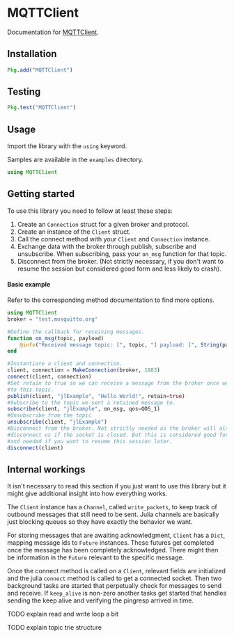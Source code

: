 # MQTTClient

Documentation for [MQTTClient](https://github.com/JuliaMessaging/MQTTClient.jl).


Installation
------------
```julia
Pkg.add("MQTTClient")
```

Testing
-------
```julia
Pkg.test("MQTTClient")
```
Usage
-----
Import the library with the `using` keyword.

Samples are available in the `examples` directory.
```julia
using MQTTClient
```

## Getting started
To use this library you need to follow at least these steps:
1. Create an `Connection` struct for a given broker and protocol.
2. Create an instance of the `Client` struct.
3. Call the connect method with your `Client` and `Connection` instance.
4. Exchange data with the broker through publish, subscribe and unsubscribe. When subscribing, pass your `on_msg` function for that topic.
5. Disconnect from the broker. (Not strictly necessary, if you don't want to resume the session but considered good form and less likely to crash).

#### Basic example
Refer to the corresponding method documentation to find more options.

```julia
using MQTTClient
broker = "test.mosquitto.org"

#Define the callback for receiving messages.
function on_msg(topic, payload)
    @info("Received message topic: [", topic, "] payload: [", String(payload), "]")
end

#Instantiate a client and connection.
client, connection = MakeConnection(broker, 1883)
connect(client, connection)
#Set retain to true so we can receive a message from the broker once we subscribe
#to this topic.
publish(client, "jlExample", "Hello World!", retain=true)
#Subscribe to the topic we sent a retained message to.
subscribe(client, "jlExample", on_msg, qos=QOS_1)
#Unsubscribe from the topic
unsubscribe(client, "jlExample")
#Disconnect from the broker. Not strictly needed as the broker will also
#disconnect us if the socket is closed. But this is considered good form
#and needed if you want to resume this session later.
disconnect(client)
```


Internal workings
-----------------
It isn't necessary to read this section if you just want to use this library but it might give additional insight into how everything works.

The `Client` instance has a `Channel`, called `write_packets`, to keep track of outbound messages that still need to be sent. Julia channels are basically just blocking queues so they have exactly the behavior we want.

For storing messages that are awaiting acknowledgment, `Client` has a `Dict`, mapping message ids to `Future` instances. These futures get completed once the message has been completely acknowledged. There might then be information in the `Future` relevant to the specific message.

Once the connect method is called on a `Client`, relevant fields are initialized and the julia `connect` method is called to get a connected socket. Then two background tasks are started that perpetually check for messages to send and receive. If `keep_alive` is non-zero another tasks get started that handles sending the keep alive and verifying the pingresp arrived in time.

TODO explain read and write loop a bit

TODO explain topic trie structure
